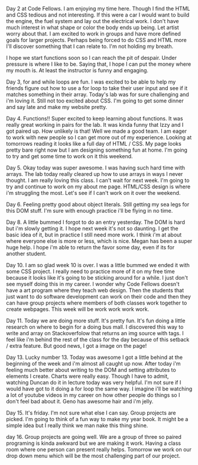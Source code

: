 Day 2 at Code Fellows. I am enjoying my time here. Though I find the HTML and CSS tedious and not interesting. If this were a car I would want to build the engine, the fuel system and lay out the electrical work. I don't have much interest in what shape or color the body ends up being. Let artist worry about that. I am excited to work in groups and have more defined goals for larger projects. Perhaps being forced to do CSS and HTML more I'll discover something that I can relate to. I'm not holding my breath.

I hope we start functions soon so I can reach the pit of despair. Under pressure is where I like to be. Saying that, I hope I can put the money where my mouth is. At least the instructor is funny and engaging.

Day 3, for and while loops are fun. I was excited to be able to help my friends figure out how to use a for loop to take their user input and see if it matches something in their array. Today's lab was for sure challenging and i'm loving it. Still not too excited about CSS. I'm going to get some dinner and say late and make my website pretty.

Day 4. Functions!! Super excited to keep learning about functions. It was really great working in pairs for the lab. It was kinda funny that Izzy and I got paired up. How unlikely is that! Well we made a good team. I am eager to work with new people so I can get more out of my experience. Looking at tomorrows reading it looks like a full day of HTML / CSS. My page looks pretty bare right now but I am designing something fun at home. I'm going to try and get some time to work on it this weekend.

Day 5. Okay today was super awesome. I was having such hard time with arrays. The lab today really cleared up how to use arrays in ways I never thought. I am really loving this class. I can't wait for next week. I'm going to try and continue to work on my about me page. HTML/CSS design is where i'm struggling the most. Let's see if I can't work on it over the weekend.

Day 6. Feeling pretty good about object literals. Still getting my sea legs for this DOM stuff. I'm sure with enough practice i'll be flying in no time.

Day 8. A little bummed I forgot to do an entry yesterday. The DOM is hard but i'm slowly getting it. I hope next week it's not so daunting. I get the basic idea of it, but in practice I still need more work. I think i'm at about where everyone else is more or less, which is nice. Megan has been a super huge help. I hope i'm able to return the favor some day, even if its for another student.

Day 10. I am so glad week 10 is over. I was a little bummed we ended it with some CSS project. I really need to practice more of it on my free time because it looks like it's going to be sticking around for a while. I just don't see myself doing this in my career. I wonder why Code Fellows doesn't have a art program where they teach web design. Then the students that just want to do software development can work on their code and then they can have group projects where members of both classes work together to create webpages. This week will be work work work work.

Day 11. Today we are doing more stuff. It's pretty fun. It's fun doing a little research on where to begin for a doing bus mall. I discovered this way to write and array on Stackoverfolow that returns an img source with tags. I feel like i'm behind the rest of the class for the day because of this setback / extra feature. But good news, I got a image on the page!

Day 13. Lucky number 13. Today was awesome I got a little behind at the beginning of the week and i'm almost all caught up now. After today i'm feeling much better about writing to the DOM and setting attributes to elements I create. Charts were really easy. Though I have to admit, watching Duncan do it in lecture today was very helpful. I'm not sure if I would have got to it doing a for loop the same way. I imagine i'll be watching a lot of youtube videos in my career on how other people do things so I don't feel bad about it. Geno has awesome hair and i'm jelly.

Day 15. It's friday. I'm not sure what else I can say. Group projects are picked. I'm going to think of a fun way to make my year book. It might be a simple idea but I really think we man nake this thing shine.

day 16. Group projects are going well. We are a group of three so paired programing is kinda awkward but we are making it work. Having a class room where one person can present really helps. Tomorrow we work on our drop down menu which will be the most challenging part of our project. 
